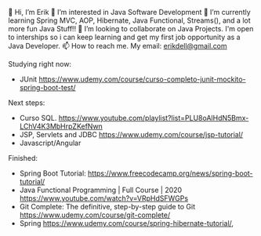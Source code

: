 👋 Hi, I’m Erik
👀 I’m interested in Java Software Development
🌱 I’m currently learning Spring MVC, AOP, Hibernate, Java Functional, Streams(), and a lot more fun Java Stuff!!
💞️ I’m looking to collaborate on Java Projects. I'm open to interships so i can keep learning and get my first job opportunity as a Java Developer.
📫 How to reach me. My email: erikdell@gmail.com

Studying right now:

- JUnit https://www.udemy.com/course/curso-completo-junit-mockito-spring-boot-test/

Next steps:

- Curso SQL. https://www.youtube.com/playlist?list=PLU8oAlHdN5Bmx-LChV4K3MbHrpZKefNwn
- JSP, Servlets and JDBC https://www.udemy.com/course/jsp-tutorial/
- Javascript/Angular

Finished:

- Spring Boot Tutorial: https://www.freecodecamp.org/news/spring-boot-tutorial/
- Java Functional Programming | Full Course | 2020 https://www.youtube.com/watch?v=VRpHdSFWGPs
- Git Complete: The definitive, step-by-step guide to Git https://www.udemy.com/course/git-complete/
- Spring https://www.udemy.com/course/spring-hibernate-tutorial/,

